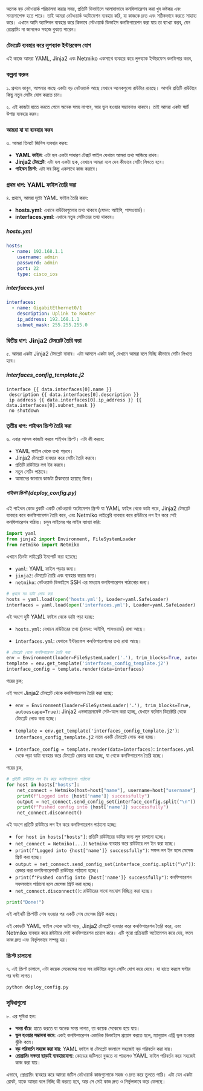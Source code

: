 অনেক বড় নেটওয়ার্ক পরিচালনা করার সময়, প্রতিটি ডিভাইসে আলাদাভাবে কনফিগারেশন করা খুব কষ্টকর এবং সময়সাপেক্ষ হতে পারে। তাই আমরা নেটওয়ার্ক অটোমেশন ব্যবহার করি, যা কাজকে দ্রুত এবং সঠিকভাবে করতে সাহায্য করে। এখানে আমি অ্যান্সিবল ব্যবহার করে কিভাবে নেটওয়ার্ক ডিভাইস কনফিগারেশন করা যায় তা ব্যাখ্যা করব, যেন প্রোগ্রামিং না জানলেও সহজে বুঝতে পারেন।

### টেমপ্লেট ব্যবহার করে লুপব্যাক ইন্টারফেস যোগ

এই কাজে আমরা YAML, Jinja2 এবং Netmiko একসাথে ব্যবহার করে লুপব্যাক ইন্টারফেস কনফিগার করব,

### কল্পনা করুন

১. প্রথমে ভাবুন, আপনার কাছে একটা বড় নেটওয়ার্ক আছে যেখানে অনেকগুলো রাউটার রয়েছে। আপনি প্রতিটি রাউটারে কিছু নতুন সেটিং যোগ করতে চান।

২. এই কাজটা হাতে করতে গেলে অনেক সময় লাগবে, আর ভুল হওয়ার সম্ভাবনাও থাকবে। তাই আমরা একটা স্মার্ট উপায় ব্যবহার করব।

### আমরা যা যা ব্যবহার করব

৩. আমরা তিনটে জিনিস ব্যবহার করব:
   - **YAML ফাইল**: এটা হল একটা সাধারণ টেক্সট ফাইল যেখানে আমরা তথ্য সাজিয়ে রাখব।
   - **Jinja2 টেমপ্লেট**: এটা হল একটা ছক, যেখানে আমরা বলে দেব কীভাবে সেটিং লিখতে হবে।
   - **পাইথন স্ক্রিপ্ট**: এটা সব কিছু একসাথে কাজ করাবে।

### প্রথম ধাপ: YAML ফাইল তৈরি করা

৪. প্রথমে, আমরা দুটো YAML ফাইল তৈরি করব:
   - **hosts.yml**: এখানে রাউটারগুলোর তথ্য থাকবে (যেমন: আইপি, পাসওয়ার্ড)।
   - **interfaces.yml**: এখানে নতুন সেটিংয়ের তথ্য থাকবে।

##### hosts.yml

```yaml
hosts:
  - name: 192.168.1.1
    username: admin
    password: admin
    port: 22
    type: cisco_ios
```

##### interfaces.yml

```yaml
interfaces:
  - name: GigabitEthernet0/1
    description: Uplink to Router
    ip_address: 192.168.1.1
    subnet_mask: 255.255.255.0
```

### দ্বিতীয় ধাপ: Jinja2 টেমপ্লেট তৈরি করা

৫. আমরা একটা Jinja2 টেমপ্লেট বানাব। এটা আসলে একটা ফর্ম, যেখানে আমরা বলে দিচ্ছি কীভাবে সেটিং লিখতে হবে।

##### interfaces_config_template.j2

```jinja2
interface {{ data.interfaces[0].name }}
 description {{ data.interfaces[0].description }}
 ip address {{ data.interfaces[0].ip_address }} {{ data.interfaces[0].subnet_mask }}
 no shutdown
```

### তৃতীয় ধাপ: পাইথন স্ক্রিপ্ট তৈরি করা

৬. এবার আসল কাজটা করবে পাইথন স্ক্রিপ্ট। এটা কী করবে:
   - YAML ফাইল থেকে তথ্য পড়বে।
   - Jinja2 টেমপ্লেট ব্যবহার করে সেটিং তৈরি করবে।
   - প্রতিটি রাউটারে লগ ইন করবে।
   - নতুন সেটিং পাঠাবে।
   - আমাদের জানাবে কাজটা ঠিকমতো হয়েছে কিনা।

##### পাইথন স্ক্রিপ্ট (deploy_config.py)

এই পাইথন কোড ব্লকটি একটি নেটওয়ার্ক অটোমেশন স্ক্রিপ্ট যা YAML ফাইল থেকে ডাটা পড়ে, Jinja2 টেমপ্লেট ব্যবহার করে কনফিগারেশন তৈরি করে, এবং Netmiko লাইব্রেরি ব্যবহার করে রাউটারে লগ ইন করে সেই কনফিগারেশন পাঠায়। চলুন লাইনের পর লাইন ব্যাখ্যা করি:

```python
import yaml
from jinja2 import Environment, FileSystemLoader
from netmiko import Netmiko
```

এখানে তিনটা লাইব্রেরি ইমপোর্ট করা হয়েছে:
- `yaml`: YAML ফাইল পড়ার জন্য।
- `jinja2`: টেমপ্লেট তৈরি এবং ব্যবহার করার জন্য।
- `netmiko`: নেটওয়ার্ক ডিভাইসে SSH এর মাধ্যমে কনফিগারেশন পাঠানোর জন্য।

```python
# প্রথমে সব ডাটা লোড করা
hosts = yaml.load(open('hosts.yml'), Loader=yaml.SafeLoader)
interfaces = yaml.load(open('interfaces.yml'), Loader=yaml.SafeLoader)
```

এই অংশে দুটি YAML ফাইল থেকে ডাটা পড়া হচ্ছে:

- `hosts.yml`: যেখানে রাউটারের তথ্য (যেমন: আইপি, পাসওয়ার্ড) রাখা আছে।

- `interfaces.yml`: যেখানে ইন্টারফেস কনফিগারেশনের তথ্য রাখা আছে।

```python
# টেমপ্লেট থেকে কনফিগারেশন তৈরি করা
env = Environment(loader=FileSystemLoader('.'), trim_blocks=True, autoescape=True)
template = env.get_template('interfaces_config_template.j2')
interface_config = template.render(data=interfaces)
```
পরের ব্লক;

এই অংশে Jinja2 টেমপ্লেট থেকে কনফিগারেশন তৈরি করা হচ্ছে:
- `env = Environment(loader=FileSystemLoader('.'), trim_blocks=True, autoescape=True)`: 
Jinja2 এনভায়রনমেন্ট সেট-আপ করা হচ্ছে, যেখানে বর্তমান ডিরেক্টরি থেকে টেমপ্লেট লোড করা হচ্ছে।

- `template = env.get_template('interfaces_config_template.j2')`: `interfaces_config_template.j2` নামে একটি টেমপ্লেট লোড করা হচ্ছে।

- `interface_config = template.render(data=interfaces)`: `interfaces.yml` থেকে পড়া ডাটা ব্যবহার করে টেমপ্লেট রেন্ডার করা হচ্ছে, যা থেকে কনফিগারেশন তৈরি হচ্ছে।

পরের ব্লক,

```python
# প্রতিটি রাউটারে লগ ইন করে কনফিগারেশন পাঠানো
for host in hosts["hosts"]:
    net_connect = Netmiko(host=host["name"], username=host["username"], password=host["password"], port=host["port"], device_type=host["type"])
    print(f"Logged into {host['name']} successfully")
    output = net_connect.send_config_set(interface_config.split("\n"))
    print(f"Pushed config into {host['name']} successfully")
    net_connect.disconnect()
```

এই অংশে প্রতিটি রাউটারে লগ ইন করে কনফিগারেশন পাঠানো হচ্ছে:
- `for host in hosts["hosts"]`: প্রতিটি রাউটারের ডাটার জন্য লুপ চালানো হচ্ছে।
- `net_connect = Netmiko(...)`: `Netmiko` ব্যবহার করে রাউটারে লগ ইন করা হচ্ছে।
- `print(f"Logged into {host['name']} successfully")`: সফল লগ ইন হলে মেসেজ প্রিন্ট করা হচ্ছে।
- `output = net_connect.send_config_set(interface_config.split("\n"))`: রেন্ডার করা কনফিগারেশনটি রাউটারে পাঠানো হচ্ছে।
- `print(f"Pushed config into {host['name']} successfully")`: কনফিগারেশন সফলভাবে পাঠানো হলে মেসেজ প্রিন্ট করা হচ্ছে।
- `net_connect.disconnect()`: রাউটারের সাথে সংযোগ বিচ্ছিন্ন করা হচ্ছে।

```python
print("Done!")
```

এই লাইনটি স্ক্রিপ্টটি শেষ হওয়ার পর একটি শেষ মেসেজ প্রিন্ট করছে।

এই কোডটি YAML ফাইল থেকে ডাটা পড়ে, Jinja2 টেমপ্লেট ব্যবহার করে কনফিগারেশন তৈরি করে, এবং Netmiko ব্যবহার করে রাউটারে সেই কনফিগারেশন প্রয়োগ করে। এটি পুরো প্রক্রিয়াটি অটোমেশন করে দেয়, ফলে কাজ দ্রুত এবং নির্ভুলভাবে সম্পন্ন হয়।

### স্ক্রিপ্ট চালানো

৭. এই স্ক্রিপ্ট চালালে, এটা কয়েক সেকেন্ডের মধ্যে সব রাউটারে নতুন সেটিং যোগ করে দেবে। যা হাতে করলে ঘণ্টার পর ঘণ্টা লাগত।

```bash
python deploy_config.py
```

### সুবিধাগুলো

৮. এর সুবিধা হল:
- **সময় বাঁচে**: হাতে করতে যা অনেক সময় লাগত, তা কয়েক সেকেন্ডে হয়ে যায়।
- **ভুল হওয়ার সম্ভাবনা কমে**: একই কনফিগারেশন একাধিক ডিভাইসে প্রয়োগ করতে হলে, ম্যানুয়াল এন্ট্রি ভুল হওয়ার ঝুঁকি কমে।
- **বড় পরিবর্তন সহজে করা যায়**: YAML ফাইল বা টেমপ্লেট বদলালে সহজেই বড় পরিবর্তন করা যায়।
- **প্রোগ্রামিং দক্ষতা ছাড়াই ব্যবহারযোগ্য**: কোডের জটিলতা বুঝতে না পারলেও YAML ফাইল পরিবর্তন করে সহজেই কাজ করা যায়।

এভাবে, প্রোগ্রামিং ব্যবহার করে আমরা জটিল নেটওয়ার্ক কাজগুলোকে সহজ ও দ্রুত করে তুলতে পারি। এটা যেন একটা রোবট, যাকে আমরা বলে দিচ্ছি কী করতে হবে, আর সে সেই কাজ দ্রুত ও নির্ভুলভাবে করে ফেলছে।